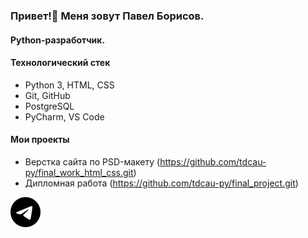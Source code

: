 ### Привет!👋 Меня зовут Павел Борисов.
#### Python-разработчик.

#### Технологический стек
* Python 3, HTML, CSS
* Git, GitHub
* PostgreSQL
* PyCharm, VS Code

#### Мои проекты
- Верстка сайта по PSD-макету (https://github.com/tdcau-py/final_work_html_css.git)
- Дипломная работа (https://github.com/tdcau-py/final_project.git)

![telegram](https://github.com/tdcau-py/tdcau-py/blob/main/img/telegram.svg)

<!-- <img href="https://github.com/tdcau-py/tdcau-py/blob/main/img/telegram.svg" width="35" height="35"> -->
